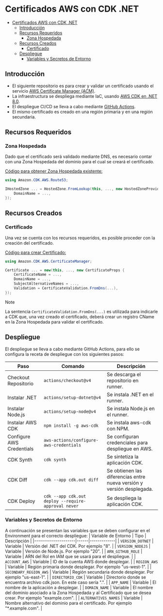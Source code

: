 # Certificados AWS con CDK .NET

- [Certificados AWS con CDK .NET](#certificados-aws-con-cdk-net)
  - [Introducción](#introducción)
  - [Recursos Requeridos](#recursos-requeridos)
    - [Zona Hospedada](#zona-hospedada)
  - [Recursos Creados](#recursos-creados)
    - [Certificado](#certificado)
  - [Despliegue](#despliegue)
    - [Variables y Secretos de Entorno](#variables-y-secretos-de-entorno)

## Introducción

* El siguiente repositorio es para crear y validar un certificado usando el servicio [AWS Certificate Manager (ACM)](https://aws.amazon.com/es/certificate-manager). 
* La infraestructura se despliega mediante IaC, usando [AWS CDK en .NET 8.0](https://docs.aws.amazon.com/cdk/api/v2/dotnet/api/).
* El despliegue CI/CD se lleva a cabo mediante  [GitHub Actions](https://github.com/features/actions).
* El mismo certificado es creado en una región primaria y en una región secundaria.

## Recursos Requeridos

### Zona Hospedada

Dado que el certificado será validado mediante DNS, es necesario contar con una Zona Hospedada del dominio para el cual se creará el certificado.

<ins>Código para obtener Zona Hospedada existente:</ins>
```csharp
using Amazon.CDK.AWS.Route53;

IHostedZone ... = HostedZone.FromLookup(this, ..., new HostedZoneProviderProps {
    DomainName = ...,
});
```

## Recursos Creados

### Certificado

Una vez se cuenta con los recursos requeridos, es posible proceder con la creación del certificado.

<ins>Código para crear Certificado:</ins>
```csharp
using Amazon.CDK.AWS.CertificateManager;

Certificate ... = new(this, ..., new CertificateProps {
    CertificateName = ...,
    DomainName = ...,
    SubjectAlternativeNames = ...,
    Validation = CertificateValidation.FromDns(...),
});
```

> [!NOTE]
> La sentencia `CertificateValidation.FromDns(...)` es utilizada para indicarle a CDK que, una vez creado el certificado, deberá crear un registro CName en la Zona Hospedada para validar el certificado.

## Despliegue

El despliegue se lleva a cabo mediante GitHub Actions, para ello se configura la receta de despliegue con los siguientes pasos:

| Paso | Comando | Descripción |
|------|---------|-------------|
| Checkout Repositorio | `actions/checkout@v4` | Se descarga el repositorio en runner. |
| Instalar .NET | `actions/setup-dotnet@v4` | Se instala .NET en el runner. |
| Instalar Node.js | `actions/setup-node@v4` | Se instala Node.js en el runner. | 
| Instalar AWS CDK | `npm install -g aws-cdk` | Se instala aws-cdk con NPM. |
| Configure AWS Credentials | `aws-actions/configure-aws-credentials` | Se configuran credenciales para despliegue en AWS. |
| CDK Synth | `cdk synth` | Se sintetiza la aplicación CDK. |
| CDK Diff | `cdk --app cdk.out diff` | Se obtienen las diferencias entre nueva versión y versión desplegada. |
| CDK Deploy | `cdk --app cdk.out deploy --require-approval never` | Se despliega la aplicación CDK. |

### Variables y Secretos de Entorno

A continuación se presentan las variables que se deben configurar en el Environment para el correcto despliegue:
| Variable de Entorno | Tipo | Descripción |
|---------------------|------|-------------|
| `VERSION_DOTNET` | Variable | Versión del .NET del CDK. Por ejemplo "8". |
| `VERSION_NODEJS` | Variable | Versión de Node.js. Por ejemplo "20". |
| `ARN_GITHUB_ROLE` | Variable | ARN del Rol en IAM que se usará para el despliegue. |
| `ACCOUNT_AWS` | Variable | ID de la cuenta AWS donde desplegar. |
| `REGION_AWS` | Variable | Región primaria donde desplegar. Por ejemplo "us-west-1". |
| `SECONDARY_REGION_AWS` | Variable | Región secundaria donde desplegar. Por ejemplo "us-east-1". |
| `DIRECTORIO_CDK` | Variable | Directorio donde se encuentra archivo cdk.json. En este caso sería ".". |
| `APP_NAME` | Variable | El nombre de la aplicación a desplegar. |
| `DOMAIN_NAME` | Variable | El nombre del dominio asociado a la Zona Hospedada y al Certificado que se desea crear. Por ejemplo "example.com". |
| `ALTERNATIVES_NAMES` | Variable | Nombre alternativo del dominio para el certificado. Por ejemplo "*.example.com". |